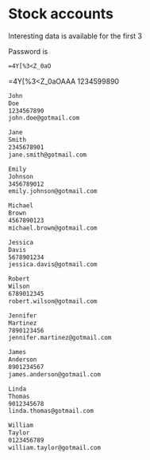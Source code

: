 # Stock accounts

Interesting data is available for the first 3

Password is

```txt
=4Y[%3<Z_0aO
```
=4Y[%3<Z_0aOAAA
1234599890

```txt
John
Doe
1234567890
john.doe@gotmail.com
```

```txt
Jane
Smith
2345678901
jane.smith@gotmail.com
```

```txt
Emily
Johnson
3456789012
emily.johnson@gotmail.com
```

```txt
Michael
Brown
4567890123
michael.brown@gotmail.com
```

```txt
Jessica
Davis
5678901234
jessica.davis@gotmail.com
```

```txt
Robert
Wilson
6789012345
robert.wilson@gotmail.com
```

```txt
Jennifer
Martinez
7890123456
jennifer.martinez@gotmail.com
```

```txt
James
Anderson
8901234567
james.anderson@gotmail.com
```

```txt
Linda
Thomas
9012345678
linda.thomas@gotmail.com
```

```txt
William
Taylor
0123456789
william.taylor@gotmail.com
```
